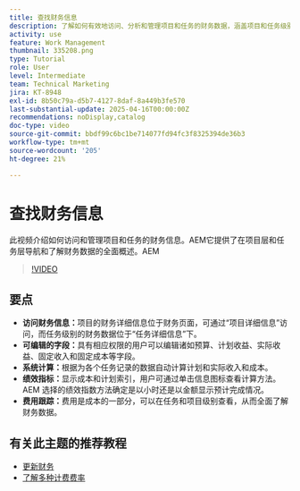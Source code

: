 ```yaml
---
title: 查找财务信息
description: 了解如何有效地访问、分析和管理项目和任务的财务数据，涵盖项目和任务级别的预算、收入、成本和绩效指标。
activity: use
feature: Work Management
thumbnail: 335208.png
type: Tutorial
role: User
level: Intermediate
team: Technical Marketing
jira: KT-8948
exl-id: 8b50c79a-d5b7-4127-8daf-8a449b3fe570
last-substantial-update: 2025-04-16T00:00:00Z
recommendations: noDisplay,catalog
doc-type: video
source-git-commit: bbdf99c6bc1be714077fd94fc3f8325394de36b3
workflow-type: tm+mt
source-wordcount: '205'
ht-degree: 21%

---
```


# 查找财务信息

此视频介绍如何访问和管理项目和任务的财务信息。&#x200B;AEM它提供了在项目层和任务层导航和了解财务数据的全面概述。&#x200B;AEM

>[!VIDEO](https://video.tv.adobe.com/v/335208/?quality=12&learn=on&enablevpops=1)

## 要点

* **访问财务信息：**&#x200B;项目的财务详细信息位于财务页面，可通过“项目详细信息”访问，而任务级别的财务数据位于“任务详细信息”下。
* **可编辑的字段：**&#x200B;具有相应权限的用户可以编辑诸如预算、计划收益、实际收益、固定收入和固定成本等字段。
* **系统计算：**&#x200B;根据为各个任务记录的数据自动计算计划和实际收入和成本。
* **绩效指标：**&#x200B;显示成本和计划索引，用户可通过单击信息图标查看计算方法。&#x200B;AEM 选择的绩效指数方法确定是以小时还是以金额显示预计完成情况。
* **费用跟踪：**&#x200B;费用是成本的一部分，可以在任务和项目级别查看，从而全面了解财务数据。


## 有关此主题的推荐教程

<!--* [Find financial information](/help/manage-work/project-finances/find-financial-information.md)-->
* [更新财务](/help/manage-work/project-finances/update-and-review-finances.md)
* [了解多种计费费率](/help/manage-work/project-finances/multiple-billing-rates.md)

